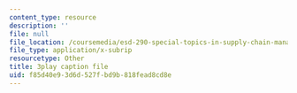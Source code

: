 ```yaml
---
content_type: resource
description: ''
file: null
file_location: /coursemedia/esd-290-special-topics-in-supply-chain-management-spring-2005/f85d40e93d6d527fbd9b818fead8cd8e_YS-o3X0tazU.vtt
file_type: application/x-subrip
resourcetype: Other
title: 3play caption file
uid: f85d40e9-3d6d-527f-bd9b-818fead8cd8e
---
```

